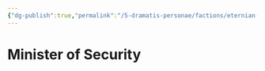 ```yaml
---
{"dg-publish":true,"permalink":"/5-dramatis-personae/factions/eternian-government/cabinet/minister-of-security/","noteIcon":""}
---
```


# Minister of Security


